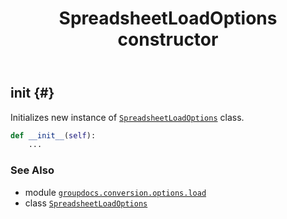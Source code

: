 ﻿---
title: SpreadsheetLoadOptions constructor
second_title: GroupDocs.Conversion for Python via .NET API References
description: 
type: docs
weight: 10
url: /python-net/groupdocs.conversion.options.load/spreadsheetloadoptions/__init__/
is_root: false
---

## __init__ {#}

Initializes new instance of [`SpreadsheetLoadOptions`](/conversion/python-net/groupdocs.conversion.options.load/spreadsheetloadoptions) class.



```python
def __init__(self):
    ...
```





### See Also
* module [`groupdocs.conversion.options.load`](../../)
* class [`SpreadsheetLoadOptions`](/conversion/python-net/groupdocs.conversion.options.load/spreadsheetloadoptions)
